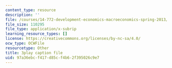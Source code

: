 ```yaml
---
content_type: resource
description: ''
file: /courses/14-772-development-economics-macroeconomics-spring-2013/97a36ebcf417d85cf4b62f395026c9e7_ekWxanQrsz4.srt
file_size: 110295
file_type: application/x-subrip
learning_resource_types: []
license: https://creativecommons.org/licenses/by-nc-sa/4.0/
ocw_type: OCWFile
resourcetype: Other
title: 3play caption file
uid: 97a36ebc-f417-d85c-f4b6-2f395026c9e7
---
```

